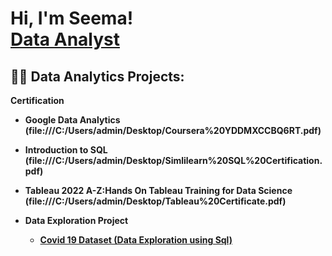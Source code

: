 <h1>Hi, I'm Seema! <br/><a href="https://github.com/joshmadakor1">Data Analyst</a>

<h2>👨‍💻 Data Analytics Projects:</h2>

<b>Certification</b>

- <b>Google Data Analytics (file:///C:/Users/admin/Desktop/Coursera%20YDDMXCCBQ6RT.pdf)<b>
- <b>Introduction to SQL (file:///C:/Users/admin/Desktop/Simlilearn%20SQL%20Certification.pdf)</b>
- <b>Tableau 2022 A-Z:Hands On Tableau Training for Data Science (file:///C:/Users/admin/Desktop/Tableau%20Certificate.pdf)</b>
  

- <b>Data Exploration Project</b>
  - <b>[Covid 19 Dataset  (Data Exploration using Sql)](https://github.com/Seemamungade/PP_Projects/blob/main/Data%20exploration%20Project1.0.sql)<b>

